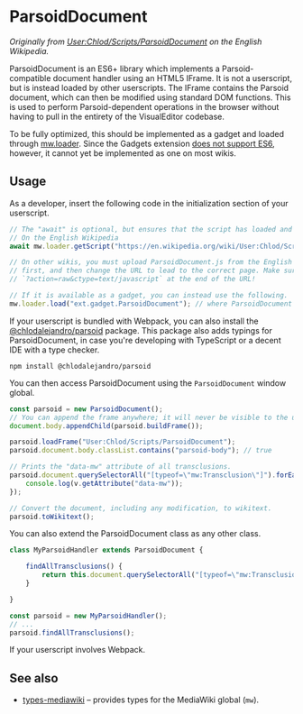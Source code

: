 # ParsoidDocument
*Originally from [User:Chlod/Scripts/ParsoidDocument](https://en.wikipedia.org/wiki/User:Chlod/Scripts/ParsoidDocument) on the English Wikipedia.*

ParsoidDocument is an ES6+ library which implements a Parsoid-compatible document handler using an HTML5 IFrame. It is not a userscript, but is instead loaded by other userscripts. The IFrame contains the Parsoid document, which can then be modified using standard DOM functions. This is used to perform Parsoid-dependent operations in the browser without having to pull in the entirety of the VisualEditor codebase.

To be fully optimized, this should be implemented as a gadget and loaded through [mw.loader](https://doc.wikimedia.org/mediawiki-core/master/js/#!/api/mw.loader). Since the Gadgets extension [does not support ES6](https://phabricator.wikimedia.org/T75714), however, it cannot yet be implemented as one on most wikis.

## Usage
As a developer, insert the following code in the initialization section of your userscript.
```js
// The "await" is optional, but ensures that the script has loaded and run before proceeding.
// On the English Wikipedia
await mw.loader.getScript("https://en.wikipedia.org/wiki/User:Chlod/Scripts/ParsoidDocument.js?action=raw&ctype=text/javascript");

// On other wikis, you must upload ParsoidDocument.js from the English Wikipedia or this repository
// first, and then change the URL to lead to the correct page. Make sure to keep the
// `?action=raw&ctype=text/javascript` at the end of the URL!

// If it is available as a gadget, you can instead use the following.
mw.loader.load("ext.gadget.ParsoidDocument"); // where ParsoidDocument is the ID of the gadget.
```

If your userscript is bundled with Webpack, you can also install the [@chlodalejandro/parsoid](https://npmjs.com/package/@chlodalejandro/parsoid) package. This package also adds typings for ParsoidDocument, in case you're developing with TypeScript or a decent IDE with a type checker.
```shell
npm install @chlodalejandro/parsoid
```

You can then access ParsoidDocument using the `ParsoidDocument` window global.
```js
const parsoid = new ParsoidDocument();
// You can append the frame anywhere; it will never be visible to the user.
document.body.appendChild(parsoid.buildFrame());

parsoid.loadFrame("User:Chlod/Scripts/ParsoidDocument");
parsoid.document.body.classList.contains("parsoid-body"); // true

// Prints the "data-mw" attribute of all transclusions.
parsoid.document.querySelectorAll("[typeof=\"mw:Transclusion\"]").forEach(v => {
    console.log(v.getAttribute("data-mw"));
});

// Convert the document, including any modification, to wikitext.
parsoid.toWikitext();
```

You can also extend the ParsoidDocument class as any other class.
```js
class MyParsoidHandler extends ParsoidDocument {

    findAllTransclusions() {
        return this.document.querySelectorAll("[typeof=\"mw:Transclusion\"]");
    }

}

const parsoid = new MyParsoidHandler();
// ...
parsoid.findAllTransclusions();
```

If your userscript involves Webpack.
## See also
* [types-mediawiki](https://github.com/wikimedia-gadgets/types-mediawiki) – provides types for the MediaWiki global (`mw`).